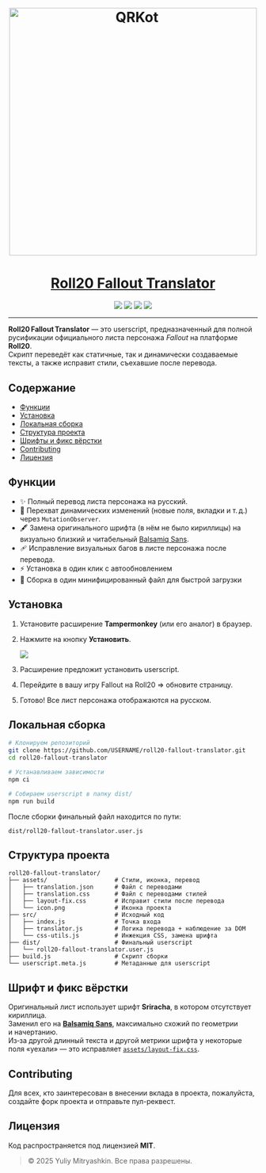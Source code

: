 <h1 align='center'>
  <br>
  <img src='https://jm1k1.github.io/roll20-fallout-translator/assets/icon.png' width=500 weigth=500 alt='QRKot'>
</h1>
<h1 align='center'>
  <a href="https://jm1k1.github.io/roll20-fallout-translator/dist/roll20-fallout-translator.user.js" target="_blank" rel="noopener">
    Roll20 Fallout Translator
  </a>
</h1>

<p align='center'>
  <img src="https://img.shields.io/badge/JavaScript-0A0A0A?style=for-the-badge&logo=JavaScript&logoColor=white"/>
  <img src="https://img.shields.io/badge/Tampermonkey-0A0A0A?style=for-the-badge&logo=tampermonkey&logoColor=white"/>
  <img src="https://img.shields.io/badge/Esbuild-0A0A0A?style=for-the-badge&logo=esbuild&logoColor=white"/>
  <img src="https://img.shields.io/badge/Roll20-0A0A0A?style=for-the-badge&logo=roll20&logoColor=white"/>
</p>

---

**Roll20 Fallout Translator** — это userscript, предназначенный для полной русификации официального листа персонажа *Fallout* на платформе **Roll20**.\
Скрипт переведёт как статичные, так и динамически создаваемые тексты, а также исправит стили, съехавшие после перевода.

## Содержание

- [Функции](#функции)
- [Установка](#установка)
- [Локальная сборка](#локальная-сборка)
- [Структура проекта](#структура-проекта)
- [Шрифты и фикс вёрстки](#шрифты-и-фикс-вёрстки)
- [Contributing](#contributing)
- [Лицензия](#лицензия)

## Функции

- ✨ Полный перевод листа персонажа на русский.
- 🔄 Перехват динамических изменений (новые поля, вкладки и т. д.) через `MutationObserver`.
- 🖋 Замена оригинального шрифта (в нём не было кириллицы) на визуально близкий и читабельный [Balsamiq Sans](https://fonts.google.com/specimen/Balsamiq+Sans).
- 🩹 Исправление визуальных багов в листе персонажа после перевода.
- ⚡ Установка в один клик с автoобновлением
- 📁 Сборка в один минифицированный файл для быстрой загрузки

## Установка

1. Установите расширение **Tampermonkey** (или его аналог) в браузер.
2. Нажмите на кнопку **Установить**.
   
   [<img src="https://img.shields.io/badge/​Установить-1E811F?style=for-the-badge"/>](https://jm1k1.github.io/roll20-fallout-translator/dist/roll20-fallout-translator.user.js)

3. Расширение предложит установить userscript.
4. Перейдите в вашу игру Fallout на Roll20 ⇒ обновите страницу.
5. Готово! Все лист персонажа отображаются на русском.

## Локальная сборка

```bash
# Клонируем репозиторий
git clone https://github.com/USERNAME/roll20-fallout-translator.git
cd roll20-fallout-translator

# Устанавливаем зависимости
npm ci

# Собираем userscript в папку dist/
npm run build
```

После сборки финальный файл находится по пути:

```
dist/roll20-fallout-translator.user.js
```

## Структура проекта

```
roll20-fallout-translator/
├── assets/                   # Стили, иконка, перевод
│   ├── translation.json      # Файл с переводами
│   ├── translation.css       # Файл с переводами стилей
│   ├── layout-fix.css        # Исправит стили после перевода
│   └── icon.png              # Иконка проекта
├── src/                      # Исходный код
│   ├── index.js              # Точка входа
│   ├── translator.js         # Логика перевода + наблюдение за DOM
│   └── css-utils.js          # Инжекция CSS, замена шрифта
├── dist/                     # Финальный userscript
│   └── roll20-fallout-translator.user.js
├── build.js                  # Скрипт сборки
└── userscript.meta.js        # Метаданные для userscript
```

## Шрифт и фикс вёрстки
Оригинальный лист использует шрифт **Sriracha**, в котором отсутствует кириллица.\
Заменил его на **[Balsamiq Sans](https://fonts.google.com/specimen/Balsamiq+Sans)**, максимально схожий по геометрии и начертанию.\
Из‑за другой длинный текста и другой метрики шрифта у некоторые поля «уехали» — это исправляет [`assets/layout-fix.css`](assets/layout-fix.css).

## Contributing
Для всех, кто заинтересован в внесении вклада в проекта, пожалуйста, создайте форк проекта и отправьте пул-реквест.

## Лицензия
Код распространяется под лицензией **MIT**.

> © 2025 Yuliy Mitryashkin. Все права разрешены.
